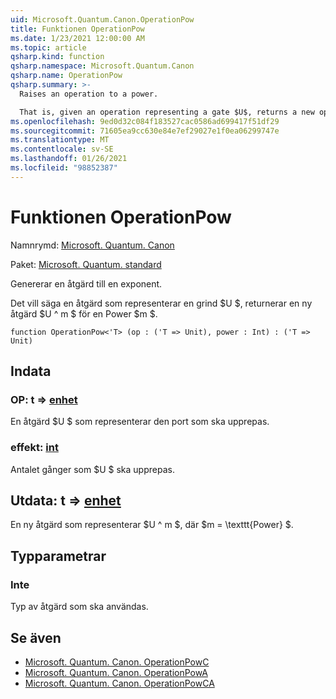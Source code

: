 ```yaml
---
uid: Microsoft.Quantum.Canon.OperationPow
title: Funktionen OperationPow
ms.date: 1/23/2021 12:00:00 AM
ms.topic: article
qsharp.kind: function
qsharp.namespace: Microsoft.Quantum.Canon
qsharp.name: OperationPow
qsharp.summary: >-
  Raises an operation to a power.

  That is, given an operation representing a gate $U$, returns a new operation $U^m$ for a power $m$.
ms.openlocfilehash: 9ed0d32c084f183527cac0586ad699417f51df29
ms.sourcegitcommit: 71605ea9cc630e84e7ef29027e1f0ea06299747e
ms.translationtype: MT
ms.contentlocale: sv-SE
ms.lasthandoff: 01/26/2021
ms.locfileid: "98852387"
---
```

# <a name="operationpow-function"></a>Funktionen OperationPow

Namnrymd: [Microsoft. Quantum. Canon](xref:Microsoft.Quantum.Canon)

Paket: [Microsoft. Quantum. standard](https://nuget.org/packages/Microsoft.Quantum.Standard)


Genererar en åtgärd till en exponent.

Det vill säga en åtgärd som representerar en grind $U $, returnerar en ny åtgärd $U ^ m $ för en Power $m $.

```qsharp
function OperationPow<'T> (op : ('T => Unit), power : Int) : ('T => Unit)
```


## <a name="input"></a>Indata

### <a name="op--t--unit"></a>OP: t => [enhet](xref:microsoft.quantum.lang-ref.unit) 

En åtgärd $U $ som representerar den port som ska upprepas.


### <a name="power--int"></a>effekt: [int](xref:microsoft.quantum.lang-ref.int)

Antalet gånger som $U $ ska upprepas.



## <a name="output--t--unit"></a>Utdata: t => [enhet](xref:microsoft.quantum.lang-ref.unit) 

En ny åtgärd som representerar $U ^ m $, där $m = \texttt{Power} $.

## <a name="type-parameters"></a>Typparametrar

### <a name="t"></a>Inte

Typ av åtgärd som ska användas.

## <a name="see-also"></a>Se även

- [Microsoft. Quantum. Canon. OperationPowC](xref:Microsoft.Quantum.Canon.OperationPowC)
- [Microsoft. Quantum. Canon. OperationPowA](xref:Microsoft.Quantum.Canon.OperationPowA)
- [Microsoft. Quantum. Canon. OperationPowCA](xref:Microsoft.Quantum.Canon.OperationPowCA)